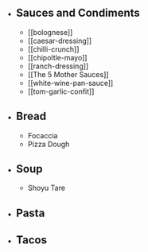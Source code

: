
- ## Sauces and Condiments
	- [[bolognese]] 
	- [[caesar-dressing]]
	- [[chilli-crunch]]
	- [[chipoltle-mayo]]
	- [[ranch-dressing]]
	- [[The 5 Mother Sauces]]
	- [[white-wine-pan-sauce]]
	- [[tom-garlic-confit]]
- ## Bread 
	- Focaccia
	- Pizza Dough
- ## Soup
	- Shoyu Tare
- ## Pasta 
- ## Tacos 

